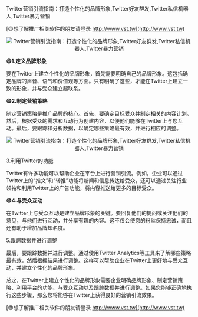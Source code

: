Twitter营销引流指南：打造个性化的品牌形象,Twitter好友群发,Twitter私信机器人,Twitter暴力营销

[😍想了解推广相关软件的朋友请登录 http://www.vst.tw](http://www.vst.tw)

 <center><img src="https://vst.tw/MP4/tuiguang/png/8.png" alt="Twitter营销引流指南：打造个性化的品牌形象,Twitter好友群发,Twitter私信机器人,Twitter暴力营销"></center>

**😄1.定义品牌形象**

要在Twitter上建立个性化的品牌形象，首先需要明确自己的品牌形象。这包括确定品牌的声音、语气和价值观等方面。只有明确了这些，才能在Twitter上建立一致的形象，并与受众建立起联系。

**😄2.制定营销策略**

制定营销策略是推广品牌的核心。首先，要确定目标受众并制定相关的内容计划。然后，根据受众的需求和互动行为创建内容，以便他们能够在Twitter上与您互动。最后，要跟踪和分析数据，以确定哪些策略最有效，并进行相应的调整。

 <center><img src="https://vst.tw/MP4/tuiguang/png/2.png" alt="Twitter营销引流指南：打造个性化的品牌形象,Twitter好友群发,Twitter私信机器人,Twitter暴力营销"></center>

3.利用Twitter的功能

Twitter有许多功能可以帮助企业在平台上进行营销引流。例如，企业可以通过Twitter上的“推文”和“转推”功能将新闻和信息传达给受众，还可以通过关注行业领袖和利用Twitter上的广告功能，将内容推送给更多的目标受众。

**😄4.与受众互动**

在Twitter上与受众互动是建立品牌形象的关键。要回复他们的提问或关注他们的意见，与他们进行互动，并分享有趣的内容。这不仅会使您的粉丝保持忠诚，而且还有助于增加品牌知名度。

5.跟踪数据并进行调整

最后，要跟踪数据并进行调整。通过使用Twitter Analytics等工具来了解哪些策略最有效，然后根据结果进行调整。这样可以帮助企业在Twitter上更好地与受众互动，并建立个性化的品牌形象。

总之，在Twitter上建立个性化的品牌形象需要企业明确品牌形象、制定营销策略、利用平台的功能、与受众互动以及跟踪数据并进行调整。如果您能够正确地执行这些步骤，那么您将能够在Twitter上获得良好的营销引流效果。

[😍想了解推广相关软件的朋友请登录 http://www.vst.tw](http://www.vst.tw)



